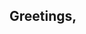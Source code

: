 ## Greetings,

<!--
**Geomerian/Geomerian** is a ✨ _special_ ✨ repository because its `README.md` (this file) appears on your GitHub profile.

I'm a student majoring in computer science who is currently learning about the specifications, structures, and implementation of programming paradigms. I enjoy learning about new programming concepts and finding ways to improve my problem-solving skills.
